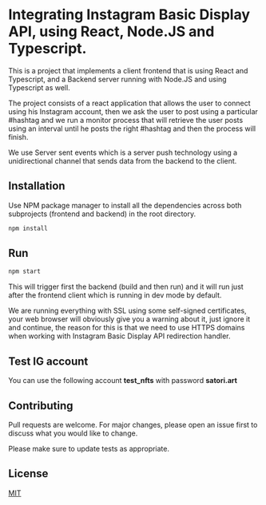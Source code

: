 # Integrating Instagram Basic Display API, using React, Node.JS and Typescript.

This is a project that implements a client frontend that is using React and Typescript, and a Backend server running with Node.JS and using Typescript as well.

The project consists of a react application that allows the user to connect using his Instagram account, then we ask the user to post using a particular #hashtag and we run a monitor process that will retrieve the user posts using an interval until he posts the right #hashtag and then the process will finish.

We use Server sent events which is a server push technology using a unidirectional channel that sends data from the backend to the client.

## Installation

Use NPM package manager to install all the dependencies across both subprojects (frontend and backend) in the root directory.

```bash
npm install
```

## Run

```python
npm start
```

This will trigger first the backend (build and then run) and it will run just after the frontend client which is running in dev mode by default.

We are running everything with SSL using some self-signed certificates, your web browser will obviously give you a warning about it, just ignore it and continue, the reason for this is that we need to use HTTPS domains when working with Instagram Basic Display API redirection handler.

## Test IG account

You can use the following account **test_nfts** with password **satori.art**

## Contributing
Pull requests are welcome. For major changes, please open an issue first to discuss what you would like to change.

Please make sure to update tests as appropriate.

## License
[MIT](https://choosealicense.com/licenses/mit/)
